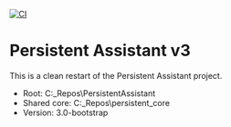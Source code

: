 [![CI](https://github.com/GregRPro1/PersistentAssistant-v3/actions/workflows/windows_ci.yml/badge.svg)](https://github.com/GregRPro1/PersistentAssistant-v3/actions/workflows/windows_ci.yml)

# Persistent Assistant v3

This is a clean restart of the Persistent Assistant project.

- Root: C:\_Repos\PersistentAssistant
- Shared core: C:\_Repos\persistent_core
- Version: 3.0-bootstrap
